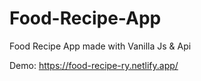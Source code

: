 # Food-Recipe-App

Food Recipe App made with Vanilla Js & Api

Demo: https://food-recipe-ry.netlify.app/ 
